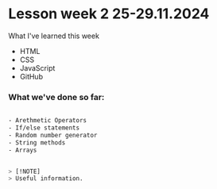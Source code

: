 ﻿# Lesson week 2 25-29.11.2024

 What I've learned this week

 - HTML
 - CSS
 - JavaScript
 - GitHub


### What we've done so far:
```bash

- Arethmetic Operators
- If/else statements
- Random number generator
- String methods
- Arrays


> [!NOTE]
> Useful information.
